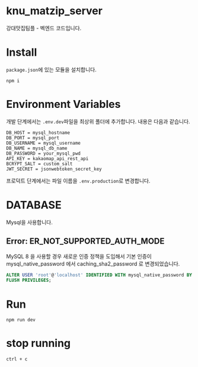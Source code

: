 # knu_matzip_server

강대맛집팀플 - 벡엔드 코드입니다.

# Install

`package.json`에 있는 모듈을 설치합니다.

```shell
npm i
```

# Environment Variables

개발 단계에서는 `.env.dev`파일을 최상위 폴더에 추가합니다. 내용은 다음과 같습니다.

```env
DB_HOST = mysql_hostname
DB_PORT = mysql_port
DB_USERNAME = mysql_username
DB_NAME = mysql_db_name
DB_PASSWORD = your_mysql_pwd
API_KEY = kakaomap_api_rest_api
BCRYPT_SALT = custom_salt
JWT_SECRET = jsonwebtoken_secret_key
```

프로덕트 단계에서는 파일 이름을 `.env.production`로 변경합니다.

# DATABASE

Mysql을 사용합니다.

## Error: ER_NOT_SUPPORTED_AUTH_MODE

MySQL 8 을 사용할 경우 새로운 인증 정책을 도입해서 기본 인증이 mysql_native_password 에서 caching_sha2_password 로 변경되었습니다.

```sql
ALTER USER 'root'@'localhost' IDENTIFIED WITH mysql_native_password BY 'MY_MYSQL_PWD';
FLUSH PRIVILEGES;
```

# Run

```
npm run dev
```

# stop running

```
ctrl + c
```
